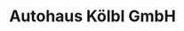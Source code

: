 ---
title: "Autohaus Kölbl GmbH"
url: /neumarkt-in-der-oberpfalz/autohaus-koelbl-gmbh/
shop: Autohaus
---